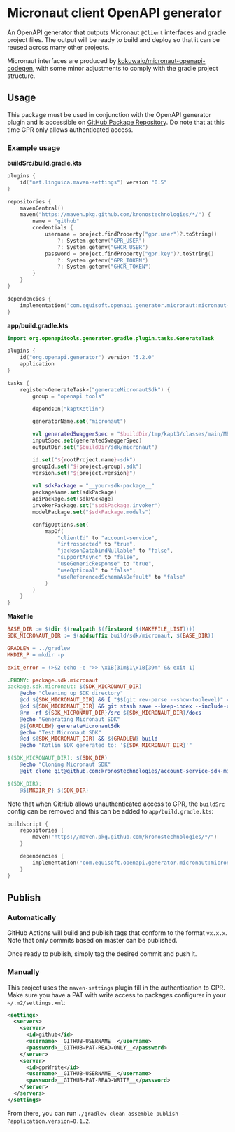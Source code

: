 # Micronaut client OpenAPI generator

An OpenAPI generator that outputs Micronaut `@Client` interfaces and gradle project files. The output will be ready to build and deploy so that it can be reused across many other projects.

Micronaut interfaces are produced by [kokuwaio/micronaut-openapi-codegen](https://github.com/kokuwaio/micronaut-openapi-codegen), with some minor adjustments to comply with the gradle project structure.

## Usage

This package must be used in conjunction with the OpenAPI generator plugin and is accessible on [GitHub Package Repository](https://github.com/kronostechnologies/micronaut-project-openapi-generator/packages/914811). Do note that at this time GPR only allows authenticated access.

### Example usage

**buildSrc/build.gradle.kts**
```kotlin
plugins {
    id("net.linguica.maven-settings") version "0.5"
}

repositories {
    mavenCentral()
    maven("https://maven.pkg.github.com/kronostechnologies/*/") {
        name = "github"
        credentials {
            username = project.findProperty("gpr.user")?.toString()
                ?: System.getenv("GPR_USER")
                ?: System.getenv("GHCR_USER")
            password = project.findProperty("gpr.key")?.toString()
                ?: System.getenv("GPR_TOKEN")
                ?: System.getenv("GHCR_TOKEN")
        }
    }
}

dependencies {
    implementation("com.equisoft.openapi.generator.micronaut:micronaut-project-openapi-generator:1.0.0")
}
```

**app/build.gradle.kts**
```kotlin
import org.openapitools.generator.gradle.plugin.tasks.GenerateTask

plugins {
    id("org.openapi.generator") version "5.2.0"
    application
}

tasks {
    register<GenerateTask>("generateMicronautSdk") {
        group = "openapi tools"

        dependsOn("kaptKotlin")

        generatorName.set("micronaut")

        val generatedSwaggerSpec = "$buildDir/tmp/kapt3/classes/main/META-INF/swagger/__your-api-name__-$version.yml"
        inputSpec.set(generatedSwaggerSpec)
        outputDir.set("$buildDir/sdk/micronaut")

        id.set("${rootProject.name}-sdk")
        groupId.set("${project.group}.sdk")
        version.set("${project.version}")
        
        val sdkPackage = "__your-sdk-package__"
        packageName.set(sdkPackage)
        apiPackage.set(sdkPackage)
        invokerPackage.set("$sdkPackage.invoker")
        modelPackage.set("$sdkPackage.models")

        configOptions.set(
            mapOf(
                "clientId" to "account-service",
                "introspected" to "true",
                "jacksonDatabindNullable" to "false",
                "supportAsync" to "false",
                "useGenericResponse" to "true",
                "useOptional" to "false",
                "useReferencedSchemaAsDefault" to "false"
            )
        )
    }
}
```

**Makefile**
```makefile
BASE_DIR := $(dir $(realpath $(firstword $(MAKEFILE_LIST))))
SDK_MICRONAUT_DIR := $(addsuffix build/sdk/micronaut, $(BASE_DIR))

GRADLEW = ../gradlew
MKDIR_P = mkdir -p

exit_error = (>&2 echo -e ">> \x1B[31m$1\x1B[39m" && exit 1)

.PHONY: package.sdk.micronaut
package.sdk.micronaut: $(SDK_MICRONAUT_DIR)
	@echo "Cleaning up SDK directory"
	@cd ${SDK_MICRONAUT_DIR} && [ "$$(git rev-parse --show-toplevel)" == "${SDK_MICRONAUT_DIR}" ] || $(call exit_error,${SDK_MICRONAUT_DIR} is not a git repository. Run "make clean" and repeat.)
	@cd ${SDK_MICRONAUT_DIR} && git stash save --keep-index --include-untracked && git checkout main && git fetch && git reset --hard origin/main
	@rm -rf ${SDK_MICRONAUT_DIR}/src ${SDK_MICRONAUT_DIR}/docs
	@echo "Generating Micronaut SDK"
	@${GRADLEW} generateMicronautSdk
	@echo "Test Micronaut SDK"
	@cd ${SDK_MICRONAUT_DIR} && ${GRADLEW} build
	@echo "Kotlin SDK generated to: '${SDK_MICRONAUT_DIR}'"

$(SDK_MICRONAUT_DIR): $(SDK_DIR)
	@echo "Cloning Micronaut SDK"
	@git clone git@github.com:kronostechnologies/account-service-sdk-micronaut.git $(SDK_MICRONAUT_DIR)

$(SDK_DIR):
	@${MKDIR_P} ${SDK_DIR}
```

Note that when GitHub allows unauthenticated access to GPR, the `buildSrc` config can be removed and this can be added to `app/build.gradle.kts`:
```kotlin
buildscript {
    repositories {
        maven("https://maven.pkg.github.com/kronostechnologies/*/")
    }

    dependencies {
        implementation("com.equisoft.openapi.generator.micronaut:micronaut-project-openapi-generator:1.0.0")
    }
}
```

## Publish

### Automatically

GitHub Actions will build and publish tags that conform to the format `vx.x.x`. Note that only commits based on master can be published.

Once ready to publish, simply tag the desired commit and push it.

### Manually

This project uses the `maven-settings` plugin fill in the authentication to GPR. Make sure you have a PAT with write access to packages configurer in your `~/.m2/settings.xml`:
```xml
<settings>
  <servers>
    <server>
      <id>github</id>
      <username>__GITHUB-USERNAME__</username>
      <password>__GITHUB-PAT-READ-ONLY__</password>
    </server>
    <server>
      <id>gprWrite</id>
      <username>__GITHUB-USERNAME__</username>
      <password>__GITHUB-PAT-READ-WRITE__</password>
    </server>
  </servers>
</settings>
```

From there, you can run `./gradlew clean assemble publish -Papplication.version=0.1.2`.

